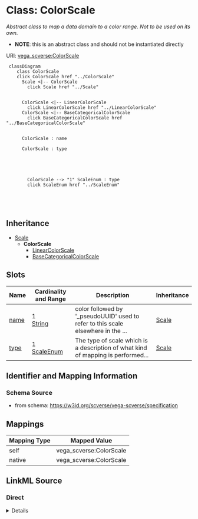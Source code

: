 

# Class: ColorScale 


_Abstract class to map a data domain to a color range. Not to be used on its own._




* __NOTE__: this is an abstract class and should not be instantiated directly


URI: [vega_scverse:ColorScale](https://w3id.org/scverse/vega-scverse/ColorScale)






```mermaid
 classDiagram
    class ColorScale
    click ColorScale href "../ColorScale"
      Scale <|-- ColorScale
        click Scale href "../Scale"
      

      ColorScale <|-- LinearColorScale
        click LinearColorScale href "../LinearColorScale"
      ColorScale <|-- BaseCategoricalColorScale
        click BaseCategoricalColorScale href "../BaseCategoricalColorScale"
      
      
      ColorScale : name
        
      ColorScale : type
        
          
    
        
        
        ColorScale --> "1" ScaleEnum : type
        click ScaleEnum href "../ScaleEnum"
    

        
      
```





## Inheritance
* [Scale](Scale.md)
    * **ColorScale**
        * [LinearColorScale](LinearColorScale.md)
        * [BaseCategoricalColorScale](BaseCategoricalColorScale.md)



## Slots

| Name | Cardinality and Range | Description | Inheritance |
| ---  | --- | --- | --- |
| [name](name.md) | 1 <br/> [String](String.md) | color followed by '_pseudoUUID' used to refer to this scale elsewhere in the ... | [Scale](Scale.md) |
| [type](type.md) | 1 <br/> [ScaleEnum](ScaleEnum.md) | The type of scale which is a description of what kind of mapping is performed... | [Scale](Scale.md) |









## Identifier and Mapping Information







### Schema Source


* from schema: https://w3id.org/scverse/vega-scverse/specification




## Mappings

| Mapping Type | Mapped Value |
| ---  | ---  |
| self | vega_scverse:ColorScale |
| native | vega_scverse:ColorScale |







## LinkML Source

<!-- TODO: investigate https://stackoverflow.com/questions/37606292/how-to-create-tabbed-code-blocks-in-mkdocs-or-sphinx -->

### Direct

<details>
```yaml
name: ColorScale
description: Abstract class to map a data domain to a color range. Not to be used
  on its own.
from_schema: https://w3id.org/scverse/vega-scverse/specification
rank: 1000
is_a: Scale
abstract: true
slot_usage:
  name:
    name: name
    description: color followed by '_pseudoUUID' used to refer to this scale elsewhere
      in the view configuration.
    pattern: ^color_[0-9a-fA-F]{8}-[0-9a-fA-F]{4}-[0-9a-fA-F]{4}-[0-9a-fA-F]{4}-[0-9a-fA-F]{12}$

```
</details>

### Induced

<details>
```yaml
name: ColorScale
description: Abstract class to map a data domain to a color range. Not to be used
  on its own.
from_schema: https://w3id.org/scverse/vega-scverse/specification
rank: 1000
is_a: Scale
abstract: true
slot_usage:
  name:
    name: name
    description: color followed by '_pseudoUUID' used to refer to this scale elsewhere
      in the view configuration.
    pattern: ^color_[0-9a-fA-F]{8}-[0-9a-fA-F]{4}-[0-9a-fA-F]{4}-[0-9a-fA-F]{4}-[0-9a-fA-F]{12}$
attributes:
  name:
    name: name
    description: color followed by '_pseudoUUID' used to refer to this scale elsewhere
      in the view configuration.
    from_schema: https://w3id.org/scverse/vega-scverse/scales
    identifier: true
    alias: name
    owner: ColorScale
    domain_of:
    - DataObject
    - Scale
    range: string
    required: true
    pattern: ^color_[0-9a-fA-F]{8}-[0-9a-fA-F]{4}-[0-9a-fA-F]{4}-[0-9a-fA-F]{4}-[0-9a-fA-F]{12}$
  type:
    name: type
    description: "The type of scale which is a description of what kind of mapping\
      \ is performed between data domain and \nvisual range, e.g. `linear`."
    from_schema: https://w3id.org/scverse/vega-scverse/scales
    alias: type
    owner: ColorScale
    domain_of:
    - Transform
    - Format
    - Scale
    - Legend
    - Mark
    - TextMark
    - GroupMark
    range: ScaleEnum
    required: true

```
</details>